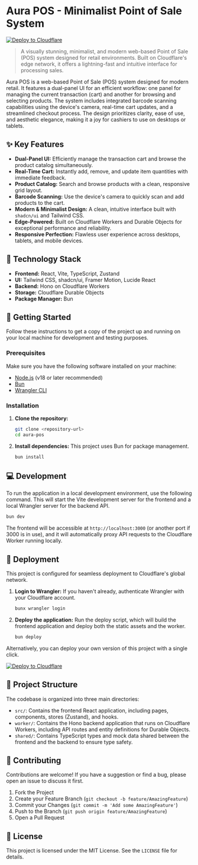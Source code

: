 # Aura POS - Minimalist Point of Sale System

[![Deploy to Cloudflare](https://deploy.workers.cloudflare.com/button)](https://deploy.workers.cloudflare.com/?url=https://github.com/zawminhtutx/Aura_POS)

> A visually stunning, minimalist, and modern web-based Point of Sale (POS) system designed for retail environments. Built on Cloudflare's edge network, it offers a lightning-fast and intuitive interface for processing sales.

Aura POS is a web-based Point of Sale (POS) system designed for modern retail. It features a dual-panel UI for an efficient workflow: one panel for managing the current transaction (cart) and another for browsing and selecting products. The system includes integrated barcode scanning capabilities using the device's camera, real-time cart updates, and a streamlined checkout process. The design prioritizes clarity, ease of use, and aesthetic elegance, making it a joy for cashiers to use on desktops or tablets.

## ✨ Key Features

- **Dual-Panel UI:** Efficiently manage the transaction cart and browse the product catalog simultaneously.
- **Real-Time Cart:** Instantly add, remove, and update item quantities with immediate feedback.
- **Product Catalog:** Search and browse products with a clean, responsive grid layout.
- **Barcode Scanning:** Use the device's camera to quickly scan and add products to the cart.
- **Modern & Minimalist Design:** A clean, intuitive interface built with `shadcn/ui` and Tailwind CSS.
- **Edge-Powered:** Built on Cloudflare Workers and Durable Objects for exceptional performance and reliability.
- **Responsive Perfection:** Flawless user experience across desktops, tablets, and mobile devices.

## 🚀 Technology Stack

- **Frontend:** React, Vite, TypeScript, Zustand
- **UI:** Tailwind CSS, shadcn/ui, Framer Motion, Lucide React
- **Backend:** Hono on Cloudflare Workers
- **Storage:** Cloudflare Durable Objects
- **Package Manager:** Bun

## 🏁 Getting Started

Follow these instructions to get a copy of the project up and running on your local machine for development and testing purposes.

### Prerequisites

Make sure you have the following software installed on your machine:

- [Node.js](https://nodejs.org/) (v18 or later recommended)
- [Bun](https://bun.sh/)
- [Wrangler CLI](https://developers.cloudflare.com/workers/wrangler/install-and-update/)

### Installation

1.  **Clone the repository:**
    ```sh
    git clone <repository-url>
    cd aura-pos
    ```

2.  **Install dependencies:**
    This project uses Bun for package management.
    ```sh
    bun install
    ```

## 💻 Development

To run the application in a local development environment, use the following command. This will start the Vite development server for the frontend and a local Wrangler server for the backend API.

```sh
bun dev
```

The frontend will be accessible at `http://localhost:3000` (or another port if 3000 is in use), and it will automatically proxy API requests to the Cloudflare Worker running locally.

## 🚀 Deployment

This project is configured for seamless deployment to Cloudflare's global network.

1.  **Login to Wrangler:**
    If you haven't already, authenticate Wrangler with your Cloudflare account.
    ```sh
    bunx wrangler login
    ```

2.  **Deploy the application:**
    Run the deploy script, which will build the frontend application and deploy both the static assets and the worker.
    ```sh
    bun deploy
    ```

Alternatively, you can deploy your own version of this project with a single click.

[![Deploy to Cloudflare](https://deploy.workers.cloudflare.com/button)](https://deploy.workers.cloudflare.com/?url=https://github.com/zawminhtutx/Aura_POS)

## 📂 Project Structure

The codebase is organized into three main directories:

-   `src/`: Contains the frontend React application, including pages, components, stores (Zustand), and hooks.
-   `worker/`: Contains the Hono backend application that runs on Cloudflare Workers, including API routes and entity definitions for Durable Objects.
-   `shared/`: Contains TypeScript types and mock data shared between the frontend and the backend to ensure type safety.

## 🤝 Contributing

Contributions are welcome! If you have a suggestion or find a bug, please open an issue to discuss it first.

1.  Fork the Project
2.  Create your Feature Branch (`git checkout -b feature/AmazingFeature`)
3.  Commit your Changes (`git commit -m 'Add some AmazingFeature'`)
4.  Push to the Branch (`git push origin feature/AmazingFeature`)
5.  Open a Pull Request

## 📄 License

This project is licensed under the MIT License. See the `LICENSE` file for details.